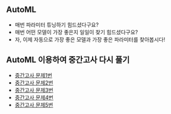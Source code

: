 ## AutoML 
- 매번 파라미터 튜닝하기 힘드셨다구요?
- 매번 어떤 모델이 가장 좋은지 일일이 찾기 힘드셨다구요?
- 자, 이제 자동으로 가장 좋은 모델과 가장 좋은 파라미터를 찾아봅시다!


## AutoML 이용하여 중간고사 다시 풀기
- [중간고사 문제1번](https://youtu.be/u8iikOJYXXM)
- [중간고사 문제2번](https://youtu.be/ms5vMezbs10)
- [중간고사 문제3번](https://youtu.be/Svd8zkeOXAg)
- [중간고사 문제4번](https://youtu.be/ErMt5RAeoBI)
- [중간고사 문제5번](https://youtu.be/TGd7ijFMGNY)
  
